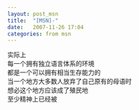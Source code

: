 ```yaml
---
layout: post_msn
title:  "[MSN]-"
date:   2007-11-26 17:04
categories: from msn
---
```

实际上  
每一个拥有独立语言体系的环境  
都是一个可以拥有相当生存能力的  
当一个地方大多数人放弃了自己原有的母语时  
想必这个地方应该成了殖民地  
至少精神上已经被  